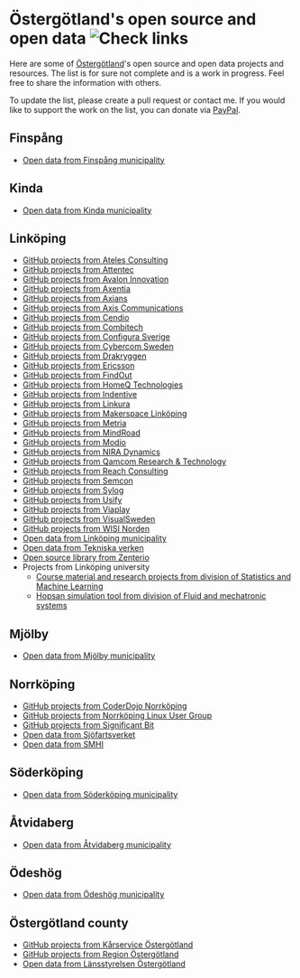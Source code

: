 Östergötland's open source and open data ![Check links](https://github.com/theold190/open-ostergotland/workflows/Check%20links/badge.svg?event=schedule)
========================================

Here are some of [Östergötland](https://en.wikipedia.org/wiki/%C3%96sterg%C3%B6tland)'s open source and open data projects and resources. The list is for sure not complete and is a work in progress. Feel free to share the information with others.

To update the list, please create a pull request or contact me. If you would like to support the work on the list, you can donate via [PayPal](https://www.paypal.me/olegkrasnukhin).

Finspång
---------------------
* [Open data from Finspång municipality](https://www.finspang.se/psidata/)

Kinda
------------------
* [Open data from Kinda municipality](https://www.kinda.se/psidata)

Linköping
----------------------
* [GitHub projects from Ateles Consulting](https://github.com/atelesconsulting)
* [GitHub projects from Attentec](https://github.com/attentec)
* [GitHub projects from Avalon Innovation](https://github.com/AvalonInnovation)
* [GitHub projects from Axentia](https://github.com/Axentia)
* [GitHub projects from Axians](https://github.com/axians)
* [GitHub projects from Axis Communications](https://github.com/AxisCommunications)
* [GitHub projects from Cendio](https://github.com/cendio)
* [GitHub projects from Combitech](https://github.com/Combitech)
* [GitHub projects from Configura Sverige](https://github.com/ConfiguraAB)
* [GitHub projects from Cybercom Sweden](https://github.com/cybercomsweden)
* [GitHub projects from Drakryggen](https://github.com/Drakryggen)
* [GitHub projects from Ericsson](https://github.com/Ericsson)
* [GitHub projects from FindOut](https://github.com/FindOut)
* [GitHub projects from HomeQ Technologies](https://github.com/HomeQTechnologies)
* [GitHub projects from Indentive](https://github.com/indentive)
* [GitHub projects from Linkura](https://github.com/Linkura)
* [GitHub projects from Makerspace Linköping](https://github.com/makerslink)
* [GitHub projects from Metria](https://github.com/MetriaAB)
* [GitHub projects from MindRoad](https://github.com/MindRoadAB)
* [GitHub projects from Modio](https://github.com/ModioAB)
* [GitHub projects from NIRA Dynamics](https://github.com/niradynamics)
* [GitHub projects from Qamcom Research & Technology](https://github.com/qamcom)
* [GitHub projects from Reach Consulting](https://github.com/reachconsulting)
* [GitHub projects from Semcon](https://github.com/Semcon)
* [GitHub projects from Sylog](https://github.com/Sylog)
* [GitHub projects from Usify](https://github.com/Usify)
* [GitHub projects from Viaplay](https://github.com/viaplay)
* [GitHub projects from VisualSweden](https://github.com/VisualSweden)
* [GitHub projects from WISI Norden](https://github.com/wisinorden)
* [Open data from Linköping municipality](https://www.linkoping.se/open/)
* [Open data from Tekniska verken](https://www.tekniskaverken.se/om-oss/innovation/opendata/)
* [Open source library from Zenterio](https://github.com/Zenterio)
* Projects from Linköping university
  * [Course material and research projects from division of Statistics and Machine Learning](https://github.com/STIMALiU)
  * [Hopsan simulation tool from division of Fluid and mechatronic systems](https://github.com/Hopsan/hopsan)

Mjölby
------------------
* [Open data from Mjölby municipality](https://www.mjolby.se//psidata)

Norrköping
-----------------------
* [GitHub projects from CoderDojo Norrköping](https://github.com/CoderDojoNKPG/CoderDojoNKPG)
* [GitHub projects from Norrköping Linux User Group](https://github.com/nlug)
* [GitHub projects from Significant Bit](https://github.com/significantbit)
* [Open data from Sjöfartsverket](http://www.sjofartsverket.se/psidata)
* [Open data from SMHI](https://www.smhi.se/data/oppna-data)

Söderköping
------------------
* [Open data from Söderköping municipality](https://www.soderkoping.se/oppna-data/)

Åtvidaberg
-----------------------
* [Open data from Åtvidaberg municipality](https://www.atvidaberg.se/kommun-och-politik/kommunfakta/oppna-data)

Ödeshög
------------------
* [Open data from Ödeshög municipality](https://www.odeshog.se/kommunpolitik/kvalitetochstatistik/oppnadata.4.2c80a5d6168dd17255c594d.html)

Östergötland county
-------------------
* [GitHub projects from Kårservice Östergötland](https://github.com/karservice)
* [GitHub projects from Region Östergötland](https://github.com/regionostergotland)
* [Open data from Länsstyrelsen Östergötland](https://www.lansstyrelsen.se/ostergotland/om-oss/om-lansstyrelsen-i-ostergotlands-lan/oppna-data.html)
